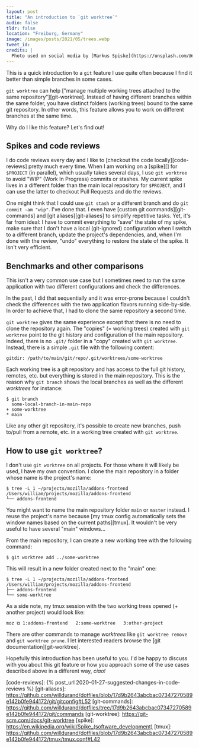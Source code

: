 ```yaml
---
layout: post
title: "An introduction to `git worktree`"
audio: false
tldr: false
location: "Freiburg, Germany"
image: /images/posts/2021/05/trees.webp
tweet_id:
credits: |
  Photo used on social media by [Markus Spiske](https://unsplash.com/@markusspiske)
---
```


This is a quick introduction to a `git` feature I use quite often because I find
it better than simple branches in some cases.

`git worktree` can help ["manage multiple working trees attached to the same
repository"][git-worktree]. Instead of having different branches within the same
folder, you have distinct folders (working trees) bound to the same git
repository. In other words, this feature allows you to work on different
branches at the same time.

Why do I like this feature? Let's find out!

## Spikes and code reviews

I do code reviews every day and I like to [checkout the code
locally][code-reviews] pretty much every time. When I am working on a [spike][]
for `$PROJECT` (in parallel), which usually takes several days, I use `git
worktree` to avoid "WIP" (Work In Progress) commits or stashes. My current spike
lives in a different folder than the main local repository for `$PROJECT`, and I
can use the latter to checkout Pull Requests and do the reviews.

One might think that I could use `git stash` or a different branch and do `git
commit -am "wip"`. I've done that. I even have [custom git
commands][git-commands] and [git aliases][git-aliases] to simplify repetitive
tasks. Yet, it's far from ideal: I have to commit everything to "save" the state
of my spike, make sure that I don't have a local (git-ignored) configuration
when I switch to a different branch, update the project's dependencies, and,
when I'm done with the review, "undo" everything to restore the state of the
spike. It isn't very efficient.

## Benchmarks and other comparisons

This isn't a very common use case but I sometimes need to run the same
application with two different configurations and check the differences.

In the past, I did that sequentially and it was error-prone because I couldn't
check the differences with the two application flavors running side-by-side. In
order to achieve that, I had to clone the same repository a second time.

`git worktree` gives the same experience except that there is no need to clone
the repository again. The "copies" (= working trees) created with `git worktree`
point to the git history and configuration of the main repository. Indeed, there
is no `.git/` folder in a "copy" created with `git worktree`. Instead, there is
a simple `.git` file with the following content:

```
gitdir: /path/to/main/git/repo/.git/worktrees/some-worktree
```

Each working tree is a git repository and has access to the full git history,
remotes, etc. but everything is stored in the main repository. This is the
reason why `git branch` shows the local branches as well as the different
_worktrees_ for instance:

```
$ git branch
  some-local-branch-in-main-repo
+ some-worktree
* main
```

Like any other git repository, it's possible to create new branches, push
to/pull from a remote, etc. in a working tree created with `git worktree`.

## How to use `git worktree`?

I don't use `git worktree` on all projects. For those where it will likely be
used, I have my own convention. I clone the main repository in a folder whose
name is the project's name:

```
$ tree -L 1 ~/projects/mozilla/addons-frontend
/Users/william/projects/mozilla/addons-frontend
└── addons-frontend
```

You might want to name the main repository folder `main` or `master` instead. I
reuse the project's name because [my tmux config automatically sets the window
names based on the current paths][tmux]. It wouldn't be very useful to have
several "main" windows...

From the main repository, I can create a new working tree with the following
command:

```
$ git worktree add ../some-worktree
```

This will result in a new folder created next to the "main" one:

```
$ tree -L 1 ~/projects/mozilla/addons-frontend
/Users/william/projects/mozilla/addons-frontend
├── addons-frontend
└── some-worktree
```

As a side note, my tmux session with the two working trees opened (+ another
project) would look like:

```
moz ⧉ 1:addons-frontend   2:some-worktree   3:other-project
```

There are other commands to manage _worktrees_ like `git worktree remove` and
`git worktree prune`. I let interested readers browse the [git
documentation][git-worktree].

Hopefully this introduction has been useful to you. I'd be happy to discuss with
you about this git feature or how you approach some of the use cases described
above in a different way, _ciao!_

[code-reviews]: {% post_url 2020-01-27-suggested-changes-in-code-reviews %}
[git-aliases]: https://github.com/willdurand/dotfiles/blob/17d9b2643abcbac07347270589e142b0fe944172/git/gitconfig#L52
[git-commands]: https://github.com/willdurand/dotfiles/tree/17d9b2643abcbac07347270589e142b0fe944172/git/commands
[git-worktree]: https://git-scm.com/docs/git-worktree
[spike]: https://en.wikipedia.org/wiki/Spike_(software_development)
[tmux]: https://github.com/willdurand/dotfiles/blob/17d9b2643abcbac07347270589e142b0fe944172/tmux/tmux.conf#L42
